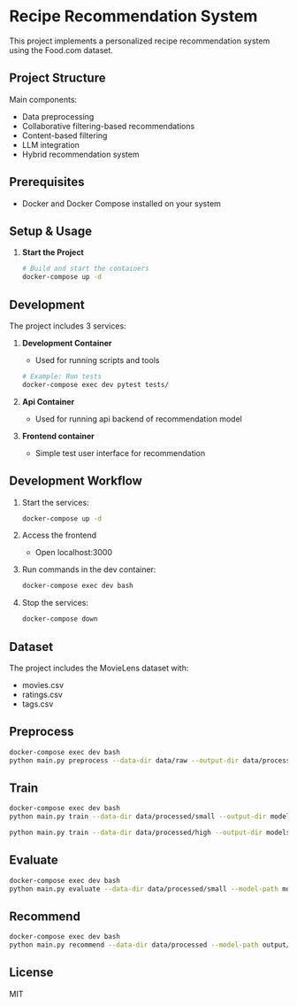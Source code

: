 # Recipe Recommendation System

This project implements a personalized recipe recommendation system using the Food.com dataset.

## Project Structure

Main components:

- Data preprocessing
- Collaborative filtering-based recommendations
- Content-based filtering
- LLM integration
- Hybrid recommendation system

## Prerequisites

- Docker and Docker Compose installed on your system

## Setup & Usage

1. **Start the Project**

   ```bash
   # Build and start the containers
   docker-compose up -d
   ```

## Development

The project includes 3 services:

1. **Development Container**
   - Used for running scripts and tools
   ```bash
   # Example: Run tests
   docker-compose exec dev pytest tests/
   ```
2. **Api Container**

   - Used for running api backend of recommendation model

3. **Frontend container**
   - Simple test user interface for recommendation

## Development Workflow

1. Start the services:

   ```bash
   docker-compose up -d
   ```

2. Access the frontend

   - Open localhost:3000

3. Run commands in the dev container:

   ```bash
   docker-compose exec dev bash
   ```

4. Stop the services:
   ```bash
   docker-compose down
   ```

## Dataset

The project includes the MovieLens dataset with:

- movies.csv
- ratings.csv
- tags.csv

## Preprocess

```bash
docker-compose exec dev bash
python main.py preprocess --data-dir data/raw --output-dir data/processed/small --min-user-ratings 500 --log-file logs/preprocess_log.txt
```

## Train

```bash
docker-compose exec dev bash
python main.py train --data-dir data/processed/small --output-dir models/small --config-path src/configs/model_config.yaml

python main.py train --data-dir data/processed/high --output-dir models/high --config-path src/configs/model_config.yaml
```

## Evaluate

```bash
docker-compose exec dev bash
python main.py evaluate --data-dir data/processed/small --model-path models/small --output-dir models/small/eval
```

## Recommend

```bash
docker-compose exec dev bash
python main.py recommend --data-dir data/processed --model-path output/final_model.pt --user-id 101 --include-watched
```

## License

MIT
